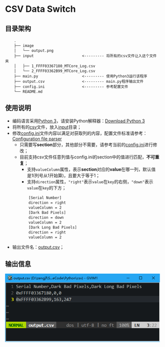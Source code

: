# CSV Data Switch

## 目录架构

```
    .
    ├── image
    │   └── output.png
    ├── input                      <--------- 将所有的csv文件让入这个文件夹
    │   ├── 1_FFFF03367180_MTCore_Log.csv
    │   └── 2_FFFF03362B99_MTCore_Log.csv
    ├── main.py                    <--------- 使用Python3运行该程序
    ├── output.csv                 <--------- main.py程序输出文件
    ├── config.ini                 <--------- 参考配置文件
    └── README.md
```


## 使用说明

* 编码语言采用[Python 3](https://www.python.org/)，请安装Python解释器：[Download Python 3](https://www.python.org/downloads/)
* 将所有的[csv](http://baike.baidu.com/item/CSV/10739)文件，放入[input](input)目录；  
* 修改[config.ini](config.ini)文件内容以满足对获取列的内容，配置文件标准请参考：[Configuration file parser](https://docs.python.org/3/library/configparser.html#supported-ini-file-structure)
  * 只需要写**section**部分，其他部分不需要，请参考当前的[config.ini](config.ini)进行修改；
  * 目前支持csv文件任意列值与config.ini的section中的值进行匹配，**不可重复**；
    * 支持`valueColumn`属性，表示**section**对应的**value**在哪一列，默认值是1(列号从1开始算)，且要大于等于1；
    * 支持`direction`属性，`"right"`表示`value`在`key`的右侧，`"down"`表示`value`在`key`的下方；
    ```
        [Serial Number]
        direction = right
        valueColumn = 2
        [Dark Bad Pixels]
        direction = down
        valueColumn = 2
        [Dark Long Bad Pixels]
        direction = right
        valueColumn = 2
    ```
* 输出文件名：[output.csv](output.csv)；

## 输出信息

![output.csv](image/output.png)
